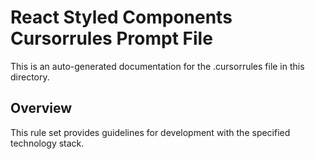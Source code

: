 # React Styled Components Cursorrules Prompt File

This is an auto-generated documentation for the .cursorrules file in this directory.

## Overview

This rule set provides guidelines for development with the specified technology stack.
